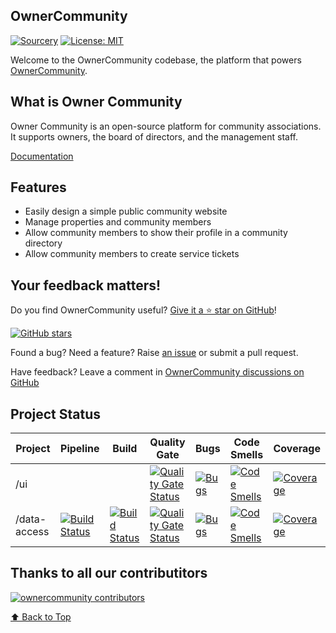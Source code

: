 

## OwnerCommunity
[![Sourcery](https://img.shields.io/badge/Sourcery-enabled-brightgreen)](https://sourcery.ai)
[![License: MIT](https://img.shields.io/github/license/simnova/ownercommunity)](https://github.com/simnova/ownercommunity/blob/main/LICENSE)

Welcome to the OwnerCommunity codebase, the platform that powers [OwnerCommunity](https://owner.community).


## What is Owner Community

Owner Community is an open-source platform for community associations. It supports owners, the board of directors, and the management staff.


[Documentation](https://docs.owner.community)

## Features

- Easily design a simple public community website
- Manage properties and community members
- Allow community members to show their profile in a community directory
- Allow community members to create service tickets


## Your feedback matters!

Do you find OwnerCommunity useful? [Give it a ⭐ star on GitHub](https://github.com/simnova/ownercommunity)!

[![GitHub stars](https://img.shields.io/github/stars/simnova/ownercommunity)](https://github.com/simnova/ownercommunity)

Found a bug? Need a feature? Raise [an issue](https://github.com/simnova/ownercommunity/issues?state=open)
or submit a pull request.

Have feedback? Leave a comment in [OwnerCommunity discussions on GitHub](https://github.com/simnova/ownercommunity/discussions)


## Project Status


| Project | Pipeline | Build |  Quality Gate   |  Bugs   |   Code Smells  | Coverage |
| --- | --- | --- | --- | --- | --- | --- |
| /ui |     |     | [![Quality Gate Status](https://sonarcloud.io/api/project_badges/measure?project=simnova_ownercommunity-ui&metric=alert_status)](https://sonarcloud.io/summary/new_code?id=simnova_ownercommunity-ui) | [![Bugs](https://sonarcloud.io/api/project_badges/measure?project=simnova_ownercommunity-ui&metric=bugs)](https://sonarcloud.io/summary/new_code?id=simnova_ownercommunity-ui) | [![Code Smells](https://sonarcloud.io/api/project_badges/measure?project=simnova_ownercommunity-ui&metric=code_smells)](https://sonarcloud.io/summary/new_code?id=simnova_ownercommunity-ui) | [![Coverage](https://sonarcloud.io/api/project_badges/measure?project=simnova_ownercommunity-ui&metric=coverage)](https://sonarcloud.io/summary/new_code?id=simnova_ownercommunity-ui) |
| /data-access | [![Build Status](https://dev.azure.com/simnova/OwnerCommunity/_apis/build/status%2Foc-data-access?branchName=main)](https://dev.azure.com/simnova/OwnerCommunity/_build/latest?definitionId=5&branchName=main) | [![Build Status](https://dev.azure.com/simnova/OwnerCommunity/_apis/build/status%2Foc-data-access?branchName=main&jobName=Build)](https://dev.azure.com/simnova/OwnerCommunity/_build/latest?definitionId=5&branchName=main) | [![Quality Gate Status](https://sonarcloud.io/api/project_badges/measure?project=simnova_ownercommuntiy-data-access&metric=alert_status)](https://sonarcloud.io/summary/new_code?id=simnova_ownercommuntiy-data-access) | [![Bugs](https://sonarcloud.io/api/project_badges/measure?project=simnova_ownercommuntiy-data-access&metric=bugs)](https://sonarcloud.io/summary/new_code?id=simnova_ownercommuntiy-data-access) | [![Code Smells](https://sonarcloud.io/api/project_badges/measure?project=simnova_ownercommuntiy-data-access&metric=code_smells)](https://sonarcloud.io/summary/new_code?id=simnova_ownercommuntiy-data-access) | [![Coverage](https://sonarcloud.io/api/project_badges/measure?project=simnova_ownercommuntiy-data-access&metric=coverage)](https://sonarcloud.io/summary/new_code?id=simnova_ownercommuntiy-data-access) |

## Thanks to all our contributitors

[![ownercommunity contributors](https://contrib.rocks/image?repo=simnova/ownercommunity)](https://github.com/simnova/ownercommunity/graphs/contributors)

[⬆ Back to Top](#table-of-contents)
